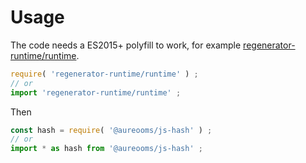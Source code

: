 # Usage

The code needs a ES2015+ polyfill to work, for example
[regenerator-runtime/runtime](https://babeljs.io/docs/usage/polyfill).
```js
require( 'regenerator-runtime/runtime' ) ;
// or
import 'regenerator-runtime/runtime' ;
```

Then
```js
const hash = require( '@aureooms/js-hash' ) ;
// or
import * as hash from '@aureooms/js-hash' ;
```

